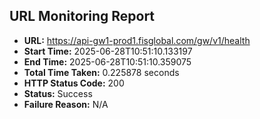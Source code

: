 ## URL Monitoring Report

- **URL:** https://api-gw1-prod1.fisglobal.com/gw/v1/health
- **Start Time:** 2025-06-28T10:51:10.133197
- **End Time:** 2025-06-28T10:51:10.359075
- **Total Time Taken:** 0.225878 seconds
- **HTTP Status Code:** 200
- **Status:** Success
- **Failure Reason:** N/A
